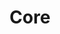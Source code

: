 ---
# This topic lives at
# https://digital.gov/topics/core

# Topic Title
title: "Core"

# description — keep it short and clear
summary: ""

# Weight
weight: 1

# For more information on managing topics,
# see https://github.com/GSA/digitalgov.gov/wiki/topics
---